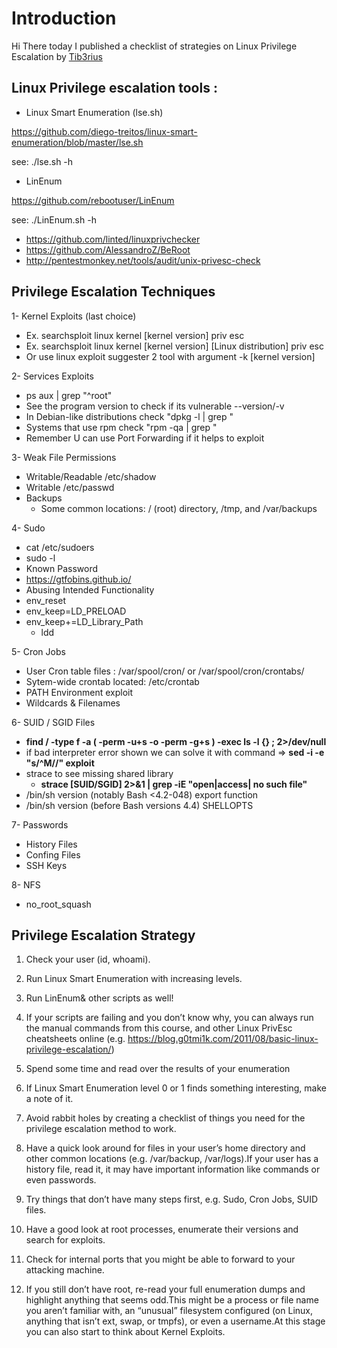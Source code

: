# Introduction

Hi There today I published a checklist of strategies on Linux Privilege Escalation by [Tib3rius](https://www.udemy.com/share/101YYoAkoac15TRXo=/)

## Linux Privilege escalation tools :
-	Linux Smart Enumeration (lse.sh)

https://github.com/diego-treitos/linux-smart-enumeration/blob/master/lse.sh

see: ./lse.sh -h

 
-	LinEnum

https://github.com/rebootuser/LinEnum

see: ./LinEnum.sh -h

-	https://github.com/linted/linuxprivchecker
-	https://github.com/AlessandroZ/BeRoot
-	http://pentestmonkey.net/tools/audit/unix-privesc-check







## Privilege Escalation Techniques

1-	Kernel Exploits (last choice) 
  - Ex. searchsploit linux kernel [kernel version] priv esc
  - Ex. searchsploit linux kernel [kernel version] [Linux distribution] priv esc
  - Or use linux exploit suggester 2 tool with argument -k [kernel version]

2-	Services Exploits
  - ps aux | grep "^root" 
  - See the program version to check if its vulnerable <program> --version/-v
  - In Debian-like distributions check "dpkg -l | grep <program>"
  - Systems that use rpm check "rpm -qa | grep <program>" 
  - Remember U can use Port Forwarding if it helps to exploit

3-	Weak File Permissions
  - Writable/Readable /etc/shadow
  - Writable /etc/passwd
  - Backups 
    - Some common locations: / (root) directory, /tmp, and /var/backups

4-	Sudo
  - cat /etc/sudoers
  - sudo -l
  - Known Password
  - https://gtfobins.github.io/
  - Abusing Intended Functionality
  - env_reset 
  - env_keep=LD_PRELOAD
  - env_keep+=LD_Library_Path
    - ldd <program>

5-	Cron Jobs
  - User Cron table files : /var/spool/cron/ or /var/spool/cron/crontabs/
  - Sytem-wide crontab located: /etc/crontab
  - PATH Environment exploit
  - Wildcards & Filenames

6-	SUID / SGID Files
  - **find / -type f -a \( -perm -u+s -o -perm -g+s \) -exec ls -l {} \; 2>/dev/null**
  - if bad interpreter error shown we can solve it with command => **sed -i -e "s/^M//" exploit**
  - strace to see missing shared library
    - **strace [SUID/SGID] 2>&1 | grep -iE "open|access| no such file"**
  - /bin/sh version (notably Bash <4.2-048) export function
  - /bin/sh version (before Bash versions 4.4) SHELLOPTS
  
  
7- Passwords
  - History Files 
  - Confing Files
  - SSH Keys

8-	NFS
  -	no_root_squash



## Privilege Escalation Strategy

1. Check your user (id, whoami).

2. Run Linux Smart Enumeration with increasing levels.

3. Run LinEnum& other scripts as well!

4. If your scripts are failing and you don’t know why, you can always run the manual commands from this course, and other Linux PrivEsc cheatsheets online (e.g. https://blog.g0tmi1k.com/2011/08/basic-linux-privilege-escalation/) 

5. Spend some time and read over the results of your enumeration

6. If Linux Smart Enumeration level 0 or 1 finds something interesting, make a note of it.

7. Avoid rabbit holes by creating a checklist of things you need for the privilege escalation method to work.

8. Have a quick look around for files in your user’s home directory and other common locations (e.g. /var/backup, /var/logs).If your user has a history file, read it, it may have important information like commands or even passwords.

9. Try things that don’t have many steps first, e.g. Sudo, Cron Jobs, SUID files.

10. Have a good look at root processes, enumerate their versions and search for exploits.

11. Check for internal ports that you might be able to forward to your attacking machine.

12. If you still don’t have root, re-read your full enumeration dumps and highlight anything that seems odd.This might be a process or file name you aren’t familiar with, an “unusual” filesystem configured (on Linux, anything that isn’t ext, swap, or tmpfs), or even a username.At this stage you can also start to think about Kernel Exploits.
